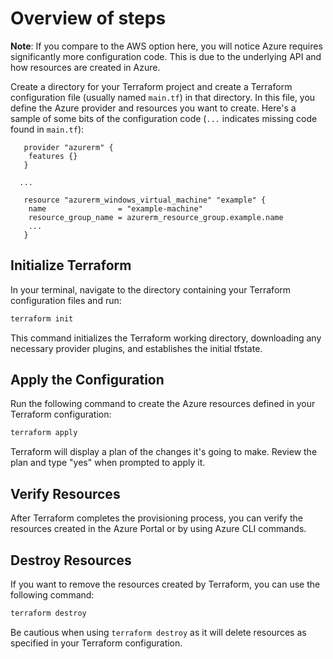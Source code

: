 # Overview of steps

**Note**: If you compare to the AWS option here, you will notice Azure requires significantly more configuration code. This is due to the underlying API and how resources are created in Azure.

Create a directory for your Terraform project and create a Terraform configuration file (usually named `main.tf`) in that directory. In this file, you define the Azure provider and resources you want to create. Here's a sample of some bits of the configuration code (`...` indicates missing code found in `main.tf`):

```hcl
   provider "azurerm" {
    features {}
   }

  ...

   resource "azurerm_windows_virtual_machine" "example" {
    name                = "example-machine"
    resource_group_name = azurerm_resource_group.example.name
    ...
   }
```

## Initialize Terraform

In your terminal, navigate to the directory containing your Terraform configuration files and run:

```cmd
terraform init
```

This command initializes the Terraform working directory, downloading any necessary provider plugins, and establishes the initial tfstate.

## Apply the Configuration

Run the following command to create the Azure resources defined in your Terraform configuration:

```cmd
terraform apply
```

Terraform will display a plan of the changes it's going to make. Review the plan and type "yes" when prompted to apply it.

## Verify Resources

After Terraform completes the provisioning process, you can verify the resources created in the Azure Portal or by using Azure CLI commands.

## Destroy Resources

If you want to remove the resources created by Terraform, you can use the following command:

```cmd
terraform destroy
```

Be cautious when using `terraform destroy` as it will delete resources as specified in your Terraform configuration.